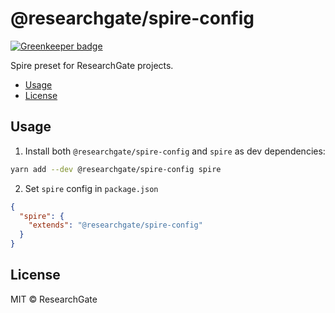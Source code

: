 # @researchgate/spire-config

[![Greenkeeper badge](https://badges.greenkeeper.io/researchgate/tooling.svg)](https://greenkeeper.io/)

Spire preset for ResearchGate projects.

<!-- START doctoc generated TOC please keep comment here to allow auto update -->
<!-- DON'T EDIT THIS SECTION, INSTEAD RE-RUN doctoc TO UPDATE -->

- [Usage](#usage)
- [License](#license)

<!-- END doctoc generated TOC please keep comment here to allow auto update -->

## Usage

1. Install both `@researchgate/spire-config` and `spire` as dev dependencies:

```sh
yarn add --dev @researchgate/spire-config spire
```

2. Set `spire` config in `package.json`

```json
{
  "spire": {
    "extends": "@researchgate/spire-config"
  }
}
```

## License

MIT &copy; ResearchGate
